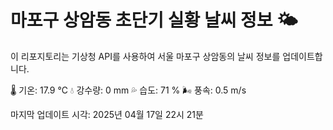 
# 마포구 상암동 초단기 실황 날씨 정보 🌤️

이 리포지토리는 기상청 API를 사용하여 서울 마포구 상암동의 날씨 정보를 업데이트합니다. 

🌡️ 기온: 17.9 ℃
💧 강수량: 0 mm
💦 습도: 71 %
🌬️ 풍속: 0.5 m/s

마지막 업데이트 시각: 2025년 04월 17일 22시 21분    
